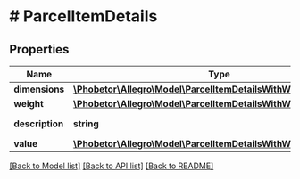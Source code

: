 # # ParcelItemDetails

## Properties

Name | Type | Description | Notes
------------ | ------------- | ------------- | -------------
**dimensions** | [**\Phobetor\Allegro\Model\ParcelItemDetailsWithWaybillDimensions**](ParcelItemDetailsWithWaybillDimensions.md) |  | [optional]
**weight** | [**\Phobetor\Allegro\Model\ParcelItemDetailsWithWaybillWeight**](ParcelItemDetailsWithWaybillWeight.md) |  | [optional]
**description** | **string** | Parcel description. | [optional]
**value** | [**\Phobetor\Allegro\Model\ParcelItemDetailsWithWaybillValue**](ParcelItemDetailsWithWaybillValue.md) |  | [optional]

[[Back to Model list]](../../README.md#models) [[Back to API list]](../../README.md#endpoints) [[Back to README]](../../README.md)
